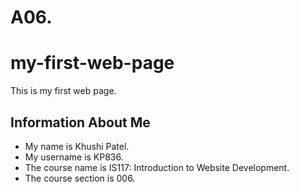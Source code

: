 
# A06.


<html lang="en">
<head>
  <meta charset="UTF-8">

</head>
<body>
   <h1> my-first-web-page</h1>
   <p>This is my first web page.</p>
   <h2> Information About Me</h2>
   <ul>
     <li> My name is Khushi Patel.</li>
     <li> My username is KP836.</li>
     <li> The course name is IS117: Introduction to Website Development.</li>
     <li> The course section is 006.</li>
   </ul>
</body>
</html>
